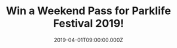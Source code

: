---
campaign-uuid: "c-685e4e40-edcf-40b6-b351-2f2ef43f75dd"
type: "Preview"
category: "Tickets"
date: "2019-04-01T09:00:00.000Z"
end-date: "2019-05-01T23:59:00.000Z"
disable-form: false
is_promoted: true
has_entry_page: true
title: "Win a Weekend Pass for Parklife Festival 2019!"
competition-description: "<p>Get your festival mood on because NME is running a competition\
  \ for one lucky winner and one guest to attend Parklife Festival 2019 which will\
  \ take place at the iconic Heaton Park in Manchester on Saturday 8th and Sunday\
  \ 9th June 2019! More info <a>href=\"https://parklife.uk.com/”>here!</a></p>\n<p>If\
  \ this sounds like the best plan of your summer, click below for a chance to win!</p>\n"
hero-header: "Win a Weekend Pass for Parklife Festival 2019!"
terms-confirmation: "N/A"
banner-img: "https://assets.expresslyapp.com/asset-66e08d61-0bb3-4b1a-91da-395dd3a1da44.jpg"
logo-left-href: "aaa.nme.com"
logo-left-image: "https://assets.expresslyapp.com/asset-545d0fe8-380e-409c-99fa-403b3974d590.jpg"
logo-left-title: "NME AAA"
bg-image-hero: "https://assets.expresslyapp.com/asset-eab15d17-5ed4-4ac9-bc3d-e614e4af1508.jpg"
bg-image-first: "https://assets.expresslyapp.com/asset-bd6f3b86-5e2d-4aa1-b086-456b96f5b4fd.jpg"
bg-image-second: "https://assets.expresslyapp.com/asset-f9043eff-8090-4f15-a947-140eb455bf27.jpg"
bg-image-third: "https://assets.expresslyapp.com/asset-b466aaea-7aa4-43f6-b83c-147122d77528.jpg"
section1-content: "<p>Your favourite multi-genre music festival is back! Parklife\
  \ Festival 2019 is finally here and will take place at one of the largest municipal\
  \ parks in Europe, the iconic Heaton Park, in Manchester on June 8th and 9th!</p>\n"
section2-content: "<p>They have put together a line-up packed with a diverse range\
  \ of acts not to be missed live!</p>\n<p>Kicking off the headliners are Cardi B,\
  \ George Ezra, Solange, The Streets, Migos, Khalid, Major Lazer Sound System, Christine\
  \ & The Queens and so many more.</p>\n"
section3-content: "<p>Chill-out zones, funfair rides, installations, roaming entertainers,\
  \ interactive art and much more! Wanna be there now? Competition closes on Wednesday\
  \ 1st of May, so think no more and enter the form below for a chance to win a Weekend\
  \ Pass for Parklife Festival 2019 now!</p>\n<p>Good luck!</p>\n"
entry-title: "Win a Weekend Pass for Parklife Festival 2019!"
entry-content: "<p>Enter the draw to win  a Weekend Pass for Parklife Festival 2019\
  \ by entering below before 23:59 on 1st of May 2019.\n\_</p>\n"
has-winner: false
prize-description: "Winner will win x2 Weekend Passes to Parklife 2019 on June 8th\
  \ & 9th Heaton Park, Manchester."
prize-restrictions: "The winner is responsible for all expenses and travel and accommodation\
  \ arrangements included in the prize, including any necessary travel documents,\
  \ passports and visas."
special-conditions: "Multiple entries are allowed up to one every day\r\nWinners will\
  \ be notified by email on or around the 01 May 2019 the notification date."
country-restrictions:
- "GB"
---